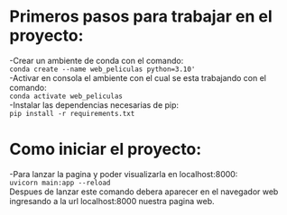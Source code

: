 # Primeros pasos para trabajar en el proyecto:
-Crear un ambiente de conda con el comando: \
    `conda create --name web_peliculas python=3.10'` \
-Activar en consola el ambiente con el cual se esta trabajando con el comando:  \
    `conda activate web_peliculas` \
-Instalar las dependencias necesarias de pip: \
    `pip install -r requirements.txt`

# Como iniciar el proyecto:
-Para lanzar la pagina y poder visualizarla en localhost:8000: \
    `uvicorn main:app --reload` \
Despues de lanzar este comando debera aparecer en el navegador web ingresando a la url localhost:8000 nuestra pagina web.